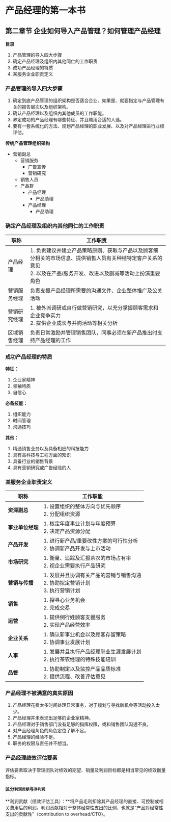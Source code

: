 # 产品经理的第一本书

## 第二章节 企业如何导入产品管理？如何管理产品经理

**目录**

1. 产品管理的导入四大步骤
2. 确定产品经理及组织内其他同仁的工作职责
3. 成功产品经理的特质
4. 某服务企业职责定义

### 产品管理的导入四大步骤

1. 确定到底产品管理的组织架构是否适合企业、如果是、就要指定与产品管理有关的报告层次以及组织架构。
2. 确认产品经理以及组织内其他成员的工作职能。
3. 界定成功的产品经理有哪些特征、并且聘用合适的人选。
4. 要有一套系统化的方法、规划产品经理的职业发展、以及对产品经理进行业绩评估。

**传统产品管理组织架构**

* 营销副总
	* 营销服务
		* 广告宣传
		* 营销研究
	* 销售人员
	* 产品群
		* 产品经理
			* 产品助理
		* 产品经理
			* 产品助理

### 确定产品经理及组织内其他同仁的工作职责

|职称|工作职责|
|-|-|
|产品经理|1. 负责建议并建立产品策略原则、获取与产品以及顾客细分相关的市场信息、提供销售人员有关种植特定客户关系的意见 <br> 2. 以及在产品/服务开发、改进以及删减等活动上扮演重要角色|
|营销服务经理|负责支援产品经理所需要的沟通文件、企业整体推广及公关活动|
|营销研究经理|1. 被外派调研或自行做营销研究，以充分掌握顾客需求和企业竞争实力 <br> 2. 提供企业成长与并购活动等相关分析|
|区域销售经理|负责日常激励并管理销售团队，同事必须在新产品推出时支持产品经理的工作|

### 成功产品经理的特质

**特征：**

1. 企业家精神
2. 领袖特质
3. 自信心

**必备技能：**

1. 组织能力
2. 时间管理
3. 沟通技巧

**其他：**

1. 精通销售业务以及具备相应的科技能力
2. 具有高科技与工程方面的知识
3. 具备行业的销售背景
4. 具有营销研究或广告经验的人

### 某服务企业职责定义

|职称|工作职能|
|-|-|
|**资深副总**|1. 设置组织的整体方向与优先顺序 <br> 2. 分配组织资源|
|**事业单位经理**|1. 核定年度事业计划与年度预算 <br> 2. 决定产品资源分配|
|**产品开发**|1. 进行新产品/重要改性方案的可行性分析 <br> 2. 协调新产品开发与上市活动|
|**市场研究**|1. 衡量、追踪及汇报茶农的市场占有率 <br> 2. 视企业需要执行产品研究|
|**营销与传播**|1. 发展并且协调有关产品的营销与销售沟通 <br> 2. 协助拟定营销计划 <br> 3. 执行营销计划|
|**销售**|1. 探寻心业务机会 <br> 2. 完成交易|
|**运营**|1. 提供例行姓顾客支援服务 <br> 2. 实现产品经营效率|
|**企业关系**|1. 确认新事业机会以及顾客存留策略 <br> 2. 协调事业发展计划|
|**人事**|1. 发展并且执行产品经理职业生涯发展计划 <br> 2. 执行茶农经理的特殊技能培训|
|**品管**|1. 协助制定以及监控产品品质标准 <br> 2. 提供流程、改善评估意见|

### 产品经理不被满意的真实原因

1. 产品经理花费太多时间处理日常事务，对于规划与寻找新机会等活动投入太少。
2. 产品经理并未表现出足够的企业家精神。
3. 产品经理对于销售部门没有足够的指挥权限，或和销售团队沟通不良。
4. 对产品经理角色的角色定位了解不足。
5. 产品经理的经验不足。
6. 职务的权限与责任并不想当。

### 产品经理绩效评估要素
评估要素取决于管理团队对绩效的期望、销量及利润目标都是相当常见的绩效衡量指标。

#### 区分`利润贡献`与`净利润`

**利润贡献（绩效评估工具）：**将产品毛利扣除其产品经理的直接、可控制或相关费用后的利润。利润贡献相对于整体经常性支出的比例、也就是“产品对经常性支出的贡献性”（contribution to overhead/CTO）。

